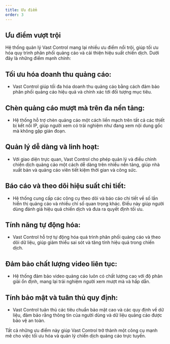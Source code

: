```yaml
---
title: Ưu điểm
order: 3
---
```

## Ưu điểm vượt trội
Hệ thống quản lý Vast Control mang lại nhiều ưu điểm nổi trội, giúp tối ưu hóa quy trình phân phối quảng cáo và cải thiện hiệu suất chiến dịch. Dưới đây là những điểm mạnh chính:

## Tối ưu hóa doanh thu quảng cáo:
* Vast Control giúp tối đa hóa doanh thu quảng cáo bằng cách đảm bảo phân phối quảng cáo hiệu quả và chính xác tới đối tượng mục tiêu.

## Chèn quảng cáo mượt mà trên đa nền tảng:
* Hệ thống hỗ trợ chèn quảng cáo một cách liền mạch trên tất cả các thiết bị kết nối IP, giúp người xem có trải nghiệm như đang xem nội dung gốc mà không gặp gián đoạn.

## Quản lý dễ dàng và linh hoạt:
* Với giao diện trực quan, Vast Control cho phép quản lý và điều chỉnh chiến dịch quảng cáo một cách dễ dàng trên nhiều nền tảng, giúp nhà xuất bản và quảng cáo viên tiết kiệm thời gian và công sức.

## Báo cáo và theo dõi hiệu suất chi tiết:
* Hệ thống cung cấp các công cụ theo dõi và báo cáo chi tiết về số lần hiển thị quảng cáo và nhiều chỉ số quan trọng khác. Điều này giúp người dùng đánh giá hiệu quả chiến dịch và đưa ra quyết định tối ưu.

## Tính năng tự động hóa:
* Vast Control hỗ trợ tự động hóa quá trình phân phối quảng cáo và theo dõi dữ liệu, giúp giảm thiểu sai sót và tăng tính hiệu quả trong chiến dịch.

## Đảm bảo chất lượng video liên tục:
* Hệ thống đảm bảo video quảng cáo luôn có chất lượng cao với độ phân giải ổn định, mang lại trải nghiệm người xem mượt mà và hấp dẫn.

## Tính bảo mật và tuân thủ quy định:
* Vast Control tuân thủ các tiêu chuẩn bảo mật cao và các quy định về dữ liệu, đảm bảo rằng thông tin của người dùng và dữ liệu quảng cáo được bảo vệ an toàn.

Tất cả những ưu điểm này giúp Vast Control trở thành một công cụ mạnh mẽ cho việc tối ưu hóa và quản lý chiến dịch quảng cáo trực tuyến.


  










  

  



